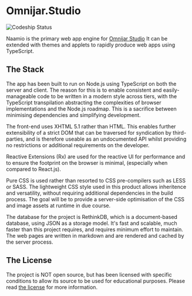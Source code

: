 # Omnijar.Studio

![Codeship Status](https://www.codeship.io/projects/df8daeb0-44f0-0134-496a-460fa3f2896d/status "Codeship Status")

Naamio is the primary web app engine for 
[Omnijar Studio](https://omnijar.studio "Omnijar Studio")
It can be extended with themes and applets to rapidly
produce web apps using TypeScript.

## The Stack

The app has been built to run on Node.js using TypeScript
on both the server and client. The reason for this is to
enable consistent and easily-manageable code to be written
in a modern style across tiers, with the TypeScript 
transpilation abstracting the complexities of browser
implementations and the Node.js roadmap. This is a 
sacrifice between minimising dependencies and simplifying
development.

The front-end uses XHTML 5.1 rather than HTML. This enables
further extensibility of a strict DOM that can be traversed
for syndication by third-parties, and is therefore useable 
as an undocumented API whilst providing no restrictions
or additional requirements on the developer. 

Reactive Extensions (Rx) are used for the reactive UI for 
performance and to ensure the footprint on the browser
is minimal, (especially when compared to React.js).

Pure CSS is used rather than resorted to CSS pre-compilers 
such as LESS or SASS. The lightweight CSS style used in this 
product allows inheritence and versatility, without 
requiring additional dependencies in the build process.
The goal will be to provide a server-side optimisation
of the CSS and image assets at runtime in due course.

The database for the project is RethinkDB, which is a 
document-based database, using JSON as a storage model.
It's fast and scalable, much faster than this project
requires, and requires minimum effort to maintain.
The web pages are written in markdown and are rendered
and cached by the server process.

## The License

The project is NOT open source, but has been licensed with
specific conditions to allow its source to be used for 
educational purposes. Please read 
[the license](./LICENSE.md "the license") for more 
information.
